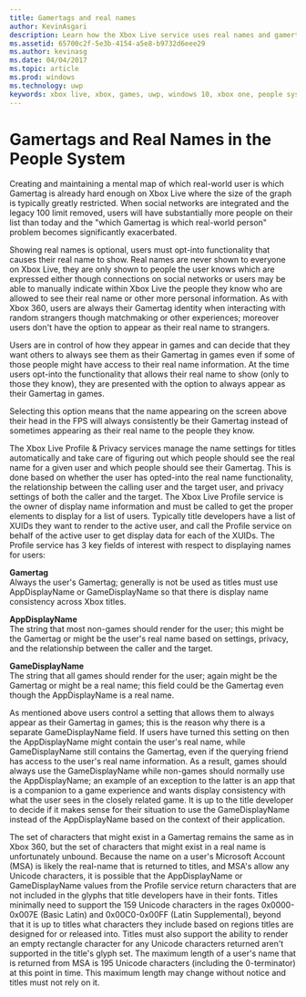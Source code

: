 ```yaml
---
title: Gamertags and real names
author: KevinAsgari
description: Learn how the Xbox Live service uses real names and gamertags in the people system.
ms.assetid: 65700c2f-5e3b-4154-a5e8-b9732d6eee29
ms.author: kevinasg
ms.date: 04/04/2017
ms.topic: article
ms.prod: windows
ms.technology: uwp
keywords: xbox live, xbox, games, uwp, windows 10, xbox one, people system, social platform, gamertag, real name
---
```


# Gamertags and Real Names in the People System

Creating and maintaining a mental map of which real-world user is which Gamertag is already hard enough on Xbox Live where the size of the graph is typically greatly restricted. When social networks are integrated and the legacy 100 limit removed, users will have substantially more people on their list than today and the "which Gamertag is which real-world person" problem becomes significantly exacerbated.

Showing real names is optional, users must opt-into functionality that causes their real name to show. Real names are never shown to everyone on Xbox Live, they are only shown to people the user knows which are expressed either though connections on social networks or users may be able to manually indicate within Xbox Live the people they know who are allowed to see their real name or other more personal information. As with Xbox 360, users are always their Gamertag identity when interacting with random strangers though matchmaking or other experiences; moreover users don't have the option to appear as their real name to strangers.

Users are in control of how they appear in games and can decide that they want others to always see them as their Gamertag in games even if some of those people might have access to their real name information. At the time users opt-into the functionality that allows their real name to show (only to those they know), they are presented with the option to always appear as their Gamertag in games.

Selecting this option means that the name appearing on the screen above their head in the FPS will always consistently be their Gamertag instead of sometimes appearing as their real name to the people they know.

The Xbox Live Profile & Privacy services manage the name settings for titles automatically and take care of figuring out which people should see the real name for a given user and which people should see their Gamertag. This is done based on whether the user has opted-into the real name functionality, the relationship between the calling user and the target user, and privacy settings of both the caller and the target. The Xbox Live Profile service is the owner of display name information and must be called to get the proper elements to display for a list of users. Typically title developers have a list of XUIDs they want to render to the active user, and call the Profile service on behalf of the active user to get display data for each of the XUIDs. The Profile service has 3 key fields of interest with respect to displaying names for users:

 **Gamertag**   
Always the user's Gamertag; generally is not be used as titles must use AppDisplayName or GameDisplayName so that there is display name consistency across Xbox titles.

 **AppDisplayName**   
The string that most non-games should render for the user; this might be the Gamertag or might be the user's real name based on settings, privacy, and the relationship between the caller and the target.

 **GameDisplayName**   
The string that all games should render for the user; again might be the Gamertag or might be a real name; this field could be the Gamertag even though the AppDisplayName is a real name.

As mentioned above users control a setting that allows them to always appear as their Gamertag in games; this is the reason why there is a separate GameDisplayName field. If users have turned this setting on then the AppDisplayName might contain the user's real name, while GameDisplayName still contains the Gamertag, even if the querying friend has access to the user's real name information. As a result, games should always use the GameDisplayName while non-games should normally use the AppDisplayName; an example of an exception to the latter is an app that is a companion to a game experience and wants display consistency with what the user sees in the closely related game. It is up to the title developer to decide if it makes sense for their situation to use the GameDisplayName instead of the AppDisplayName based on the context of their application.

The set of characters that might exist in a Gamertag remains the same as in Xbox 360, but the set of characters that might exist in a real name is unfortunately unbound. Because the name on a user's Microsoft Account (MSA) is likely the real-name that is returned to titles, and MSA's allow any Unicode characters, it is possible that the AppDisplayName or GameDisplayName values from the Profile service return characters that are not included in the glyphs that title developers have in their fonts. Titles minimally need to support the 159 Unicode characters in the rages 0x0000-0x007E (Basic Latin) and 0x00C0-0x00FF (Latin Supplemental), beyond that it is up to titles what characters they include based on regions titles are designed for or released into. Titles must also support the ability to render an empty rectangle character for any Unicode characters returned aren't supported in the title's glyph set. The maximum length of a user's name that is returned from MSA is 195 Unicode characters (including the 0-terminator) at this point in time. This maximum length may change without notice and titles must not rely on it.
